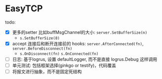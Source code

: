 # EasyTCP

todo:

- [x] 更多的setter 比如buffMsgChannel的大小: `server.SetBufferSize(n)`
    - `s.SetBufferSize(8)`
- [x] accept 连接后和断开连接前的 hooks: `server.AfterConnected(fn)`, `server.BeforeDisconnect(fn)`
    - `s.OnDisconnect(fn)` `s.OnConnected(fn)`
- [ ] 日志: 基于logrus, 设置 defaultLogger, 而不是直接 logrus.Debug 这样调用
- [ ] 单元测试: 包括框架选择(ginkgo or testify)，代码覆盖
- [ ] 将报文进行抽象，而不是固定死结构
